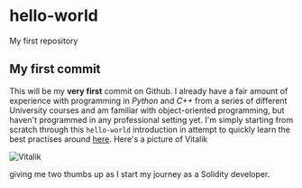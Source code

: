 # hello-world
My first repository

## My first commit
This will be my **very first** commit on Github. I already have a fair amount of experience with programming in *Python* and *C++* from a series of different University courses and am familiar with object-oriented programming, but haven't programmed in any professional setting yet. I'm simply starting from scratch through this `hello-world` introduction in attempt to quickly learn the best practises around [here](https://github.com/). Here's a picture of Vitalik 

![Vitalik](https://user-images.githubusercontent.com/101819535/158999036-3fdcbfc1-e4de-493a-aadd-0d8c49788082.jpeg) 

giving me two thumbs up as I start my journey as a Solidity developer.
